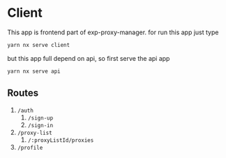 # Client

This app is frontend part of exp-proxy-manager. for run this app just type

```bash
yarn nx serve client
```

but this app full depend on api, so first serve the api app

```bash
yarn nx serve api
```

## Routes

1. `/auth`
   1. `/sign-up`
   2. `/sign-in`
2. `/proxy-list`
   1. `/:proxyListId/proxies`
3. `/profile`
